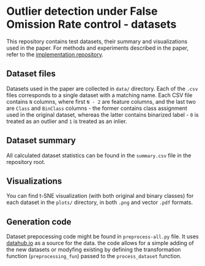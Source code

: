 # Outlier detection under False Omission Rate control - datasets

This repository contains test datasets, their summary and visualizations used in the paper. For methods and experiments described in the paper, refer to the [implementation repository](https://github.com/wawrzenczyka/FOR-CTL).

## Dataset files

Datasets used in the paper are collected in `data/` directory. Each of the `.csv` files corresponds to a single dataset with a matching name. Each CSV file contains `N` columns, where first `N - 2` are feature columns, and the last two are `Class` and `BinClass` columns - the former contains class assignment used in the original dataset, whereas the latter contains binarized label - `0` is treated as an outlier and `1` is treated as an inlier.

## Dataset summary

All calculated dataset statistics can be found in the `summary.csv` file in the repository root.

## Visualizations

You can find t-SNE visualization (with both original and binary classes) for each dataset in the `plots/` directory, in both `.png` and vector `.pdf` formats.

## Generation code

Dataset prepocessing code might be found in `preprocess-all.py` file. It uses [datahub.io](https://datahub.io) as a source for the data. the code allows for a simple adding of the new datasets or modyfing existing by defining the transformation function (`preprocessing_fun`) passed to the `process_dataset` function.